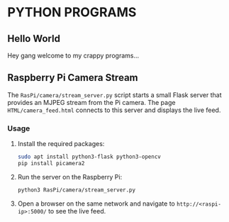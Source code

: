 # PYTHON PROGRAMS
## Hello World

Hey gang welcome to my crappy programs...

## Raspberry Pi Camera Stream

The `RasPi/camera/stream_server.py` script starts a small Flask server that
provides an MJPEG stream from the Pi camera. The page `HTML/camera_feed.html`
connects to this server and displays the live feed.

### Usage
1. Install the required packages:
   ```bash
   sudo apt install python3-flask python3-opencv
   pip install picamera2
   ```
2. Run the server on the Raspberry Pi:
   ```bash
   python3 RasPi/camera/stream_server.py
   ```
3. Open a browser on the same network and navigate to
   `http://<raspi-ip>:5000/` to see the live feed.
